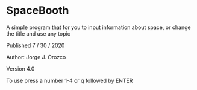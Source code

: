 # SpaceBooth
A simple program that for you to input information about space, or change the title and use any topic

Published 7 / 30 / 2020 

Author: Jorge J. Orozco

Version 4.0

To use press a number 1-4 or q followed by ENTER 

